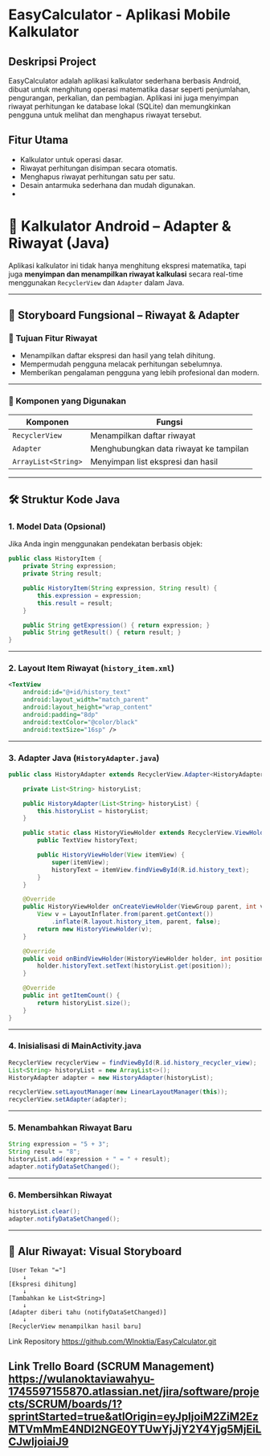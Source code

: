 # EasyCalculator - Aplikasi Mobile Kalkulator

## Deskripsi Project
EasyCalculator adalah aplikasi kalkulator sederhana berbasis Android, dibuat untuk menghitung operasi matematika dasar seperti penjumlahan, pengurangan, perkalian, dan pembagian.
Aplikasi ini juga menyimpan riwayat perhitungan ke database lokal (SQLite) dan memungkinkan pengguna untuk melihat dan menghapus riwayat tersebut.

## Fitur Utama
- Kalkulator untuk operasi dasar.
- Riwayat perhitungan disimpan secara otomatis.
- Menghapus riwayat perhitungan satu per satu.
- Desain antarmuka sederhana dan mudah digunakan. 
- 
# 📱 Kalkulator Android – Adapter & Riwayat (Java)

Aplikasi kalkulator ini tidak hanya menghitung ekspresi matematika, tapi juga **menyimpan dan menampilkan riwayat kalkulasi** secara real-time menggunakan `RecyclerView` dan `Adapter` dalam Java.

---

## 🧩 Storyboard Fungsional – Riwayat & Adapter

### 🎯 Tujuan Fitur Riwayat

* Menampilkan daftar ekspresi dan hasil yang telah dihitung.
* Mempermudah pengguna melacak perhitungan sebelumnya.
* Memberikan pengalaman pengguna yang lebih profesional dan modern.

---

### 🧱 Komponen yang Digunakan

| Komponen            | Fungsi                                 |
| ------------------- | -------------------------------------- |
| `RecyclerView`      | Menampilkan daftar riwayat             |
| `Adapter`           | Menghubungkan data riwayat ke tampilan |
| `ArrayList<String>` | Menyimpan list ekspresi dan hasil      |

---

## 🛠 Struktur Kode Java

### 1. **Model Data (Opsional)**

Jika Anda ingin menggunakan pendekatan berbasis objek:

```java
public class HistoryItem {
    private String expression;
    private String result;

    public HistoryItem(String expression, String result) {
        this.expression = expression;
        this.result = result;
    }

    public String getExpression() { return expression; }
    public String getResult() { return result; }
}
```

---

### 2. **Layout Item Riwayat (`history_item.xml`)**

```xml
<TextView
    android:id="@+id/history_text"
    android:layout_width="match_parent"
    android:layout_height="wrap_content"
    android:padding="8dp"
    android:textColor="@color/black"
    android:textSize="16sp" />
```

---

### 3. **Adapter Java (`HistoryAdapter.java`)**

```java
public class HistoryAdapter extends RecyclerView.Adapter<HistoryAdapter.HistoryViewHolder> {

    private List<String> historyList;

    public HistoryAdapter(List<String> historyList) {
        this.historyList = historyList;
    }

    public static class HistoryViewHolder extends RecyclerView.ViewHolder {
        public TextView historyText;

        public HistoryViewHolder(View itemView) {
            super(itemView);
            historyText = itemView.findViewById(R.id.history_text);
        }
    }

    @Override
    public HistoryViewHolder onCreateViewHolder(ViewGroup parent, int viewType) {
        View v = LayoutInflater.from(parent.getContext())
            .inflate(R.layout.history_item, parent, false);
        return new HistoryViewHolder(v);
    }

    @Override
    public void onBindViewHolder(HistoryViewHolder holder, int position) {
        holder.historyText.setText(historyList.get(position));
    }

    @Override
    public int getItemCount() {
        return historyList.size();
    }
}
```

---

### 4. **Inisialisasi di MainActivity.java**

```java
RecyclerView recyclerView = findViewById(R.id.history_recycler_view);
List<String> historyList = new ArrayList<>();
HistoryAdapter adapter = new HistoryAdapter(historyList);

recyclerView.setLayoutManager(new LinearLayoutManager(this));
recyclerView.setAdapter(adapter);
```

---

### 5. **Menambahkan Riwayat Baru**

```java
String expression = "5 + 3";
String result = "8";
historyList.add(expression + " = " + result);
adapter.notifyDataSetChanged();
```

---

### 6. **Membersihkan Riwayat**

```java
historyList.clear();
adapter.notifyDataSetChanged();
```

---

## 🔁 Alur Riwayat: Visual Storyboard

```text
[User Tekan "="]
    ↓
[Ekspresi dihitung]
    ↓
[Tambahkan ke List<String>]
    ↓
[Adapter diberi tahu (notifyDataSetChanged)]
    ↓
[RecyclerView menampilkan hasil baru]
```
Link Repository
https://github.com/Wlnoktia/EasyCalculator.git

Link Trello Board (SCRUM Management)
https://wulanoktaviawahyu-1745597155870.atlassian.net/jira/software/projects/SCRUM/boards/1?sprintStarted=true&atlOrigin=eyJpIjoiM2ZiM2EzMTVmMmE4NDI2NGE0YTUwYjJjY2Y4Yjg5MjEiLCJwIjoiaiJ9
---
